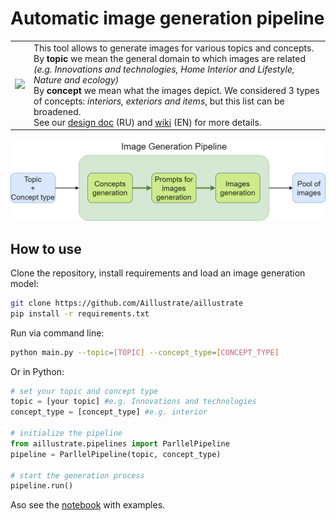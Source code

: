 # Automatic image generation pipeline
<table>
   <tr>
<td> <img src='https://github.com/Aillustrate/aillustrate/assets/78635473/9303be7e-a2d1-4d6a-a9d2-ca46a26364ab' width='1000px'> </td>
<td> This tool allows to generate images for various topics and concepts.<br>
By <b>topic</b> we mean the general domain to which images are related <i>(e.g. Innovations and technologies, Home Interior and Lifestyle, Nature and ecology)</i> <br>
By <b>concept</b> we mean what the images depict. We considered 3 types of concepts: <i>interiors, exteriors and items</i>, but this list can be broadened. <br>
See our <a href='ml_system_design_doc/ML_System_Design_Doc_Image_Generation.md'>design doc</a> (RU)  and <a href='https://github.com/Aillustrate/aillustrate/wiki'>wiki</a> (EN) for more details.
</td>
</tr>
</table>

![Image Generation Pipeline](image_generation_pipeline.png)

## How to use

Clone the repository, install requirements and load an image generation model:
```bash
git clone https://github.com/Aillustrate/aillustrate
pip install -r requirements.txt
  ```

Run via command line:
```bash
python main.py --topic=[TOPIC] --concept_type=[CONCEPT_TYPE]
```

Or in Python:
```python
# set your topic and concept type
topic = [your topic] #e.g. Innovations and technologies
concept_type = [concept_type] #e.g. interior

# initialize the pipeline
from aillustrate.pipelines import ParllelPipeline
pipeline = ParllelPipeline(topic, concept_type)

# start the generation process
pipeline.run()
```

Aso see the [notebook](https://github.com/Aillustrate/aillustrate/blob/main/notebooks/example.ipynb) with examples.
